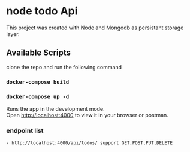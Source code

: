 # node todo Api

This project was created with Node and Mongodb as persistant storage layer.

## Available Scripts

clone the repo and run the following command

### `docker-compose build` 
### `docker-compose up -d`

Runs the app in the development mode.\
Open [http://localhost:4000](http://localhost:4000) to view it in your browser or postman.

### endpoint list
    - http://localhost:4000/api/todos/ support GET,POST,PUT,DELETE
